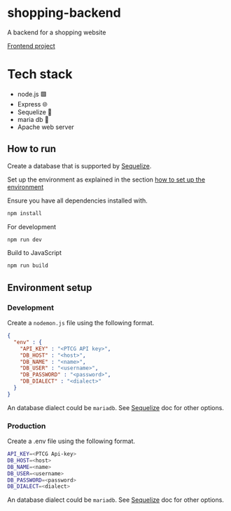 # shopping-backend
A backend for a shopping website

[Frontend project](https://github.com/madsvnielsen/shopping-frontend)

# Tech stack
* node.js 🟩
* Express 🌐
* Sequelize 🧩
* maria db 🎁
* Apache web server



## How to run

Create a database that is supported by [Sequelize](https://sequelize.org/docs/v6/getting-started/).

Set up the environment as explained in the section [how to set up the environment](#environment-setup)


Ensure you have all dependencies installed with.
```bash
npm install
```



For development
```bash
npm run dev
```
Build to JavaScript
```bash
npm run build
```
## Environment setup

### Development
Create a `nodemon.js` file using the following format.
```json
{
  "env" : {
    "API_KEY" : "<PTCG API key>",
    "DB_HOST" : "<host>",
    "DB_NAME" : "<name>",
    "DB_USER" : "<username>",
    "DB_PASSWORD" : "<password>",
    "DB_DIALECT" : "<dialect>"  
  }
}
```

An database dialect could be `mariadb`. See [Sequelize](https://sequelize.org/docs/v6/getting-started/) doc for other options.


### Production
Create a .env file using the following format.
``` bash
API_KEY=<PTCG Api-key>
DB_HOST=<host>
DB_NAME=<name>
DB_USER=<username>
DB_PASSWORD=<password>
DB_DIALECT=<dialect>
```

An database dialect could be `mariadb`. See [Sequelize](https://sequelize.org/docs/v6/getting-started/) doc for other options.
